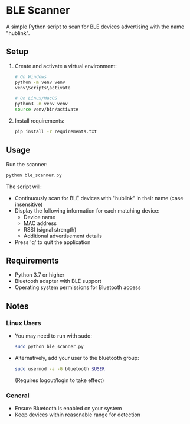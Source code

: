 # BLE Scanner

A simple Python script to scan for BLE devices advertising with the name "hublink".

## Setup

1. Create and activate a virtual environment:
    ```bash
    # On Windows
    python -m venv venv
    venv\Scripts\activate

    # On Linux/MacOS
    python3 -m venv venv
    source venv/bin/activate
    ```

2. Install requirements:
    ```bash
    pip install -r requirements.txt
    ```

## Usage

Run the scanner:

```bash
python ble_scanner.py
```

The script will:
- Continuously scan for BLE devices with "hublink" in their name (case insensitive)
- Display the following information for each matching device:
  - Device name
  - MAC address
  - RSSI (signal strength)
  - Additional advertisement details
- Press 'q' to quit the application

## Requirements

- Python 3.7 or higher
- Bluetooth adapter with BLE support
- Operating system permissions for Bluetooth access

## Notes

### Linux Users
- You may need to run with sudo:
  ```bash
  sudo python ble_scanner.py
  ```
- Alternatively, add your user to the bluetooth group:
  ```bash
  sudo usermod -a -G bluetooth $USER
  ```
  (Requires logout/login to take effect)

### General
- Ensure Bluetooth is enabled on your system
- Keep devices within reasonable range for detection
